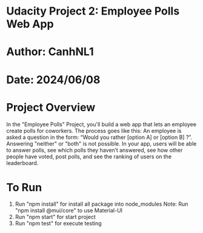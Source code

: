 # Udacity Project 2: Employee Polls Web App
# Author: CanhNL1
# Date: 2024/06/08

# Project Overview
In the "Employee Polls" Project, you'll build a web app that lets an employee create polls for coworkers. The process goes like this: An employee is asked a question in the form: “Would you rather [option A] or [option B] ?”. Answering "neither" or "both" is not possible.
In your app, users will be able to answer polls, see which polls they haven’t answered, see how other people have voted, post polls, and see the ranking of users on the leaderboard.

# To Run
1. Run "npm install" for install all package into node_modules
Note: Run "npm install @mui/core" to use Material-UI
2. Run "npm start" for start project
3. Run "npm test" for execute testing

